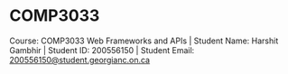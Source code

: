 # COMP3033
Course: COMP3033 Web Frameworks and APIs | Student Name: Harshit Gambhir | Student ID: 200556150 | Student Email: 200556150@student.georgianc.on.ca
